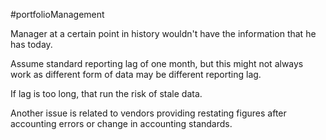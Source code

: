 #portfolioManagement 

Manager at a certain point in history wouldn't have the information that he has today. 

Assume standard reporting lag of one month, but this might not always work as different form of data may be different reporting lag. 

If lag is too long, that run the risk of stale data. 

Another issue is related to vendors providing restating figures after accounting errors or change in accounting standards. 

